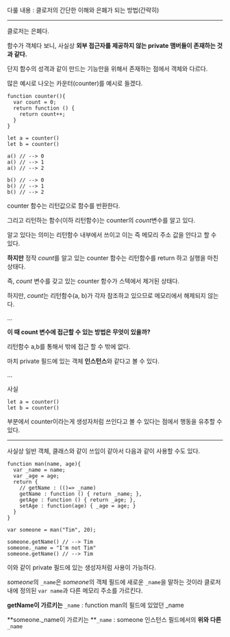 다룰 내용 : 클로저의 간단한 이해와 은폐가 되는 방법(간략히)

----------

클로저는 은폐다.

함수가 객체다 보니, 사실상 **외부 접근자를 제공하지 않는 private 맴버들이 존재하는 것과 같다.**

단지 함수의 성격과 같이 만드는 기능만을 위해서 존재하는 점에서 객체와 다르다.


많은 예시로 나오는 카운터(counter)를 예시로 들겠다.

```JS
function counter(){
  var count = 0;
  return function () {
    return count++;
  }
}

let a = counter()
let b = counter()

a() // --> 0
a() // --> 1
a() // --> 2

b() // --> 0
b() // --> 1
b() // --> 2
```

counter 함수는 리턴값으로 함수를 반환한다.

그리고 리턴하는 함수(이하 리턴함수)는 counter의 *count*변수를 알고 있다.

알고 있다는 의미는 리턴함수 내부에서 쓰이고 이는 즉 메모리 주소 값을 안다고 할 수 있다. 

**하지만** 정작 *count*를 알고 있는 counter 함수는 리턴함수를 return 하고 실행을 마친상태다.

즉, *count* 변수를 갖고 있는 counter 함수가 스텍에서 제거된 상태다.

하지만, *count*는 리턴함수(a, b)가 각자 참조하고 있으므로 메모리에서 해제되지 않는다. 

...


**이 때 count 변수에 접근할 수 있는 방법은 무엇이 있을까?**

리턴함수 a,b를 통해서 밖에 접근 할 수 밖에 없다.

마치 private 필드에 있는 객체 **인스턴스**와 같다고 볼 수 있다.

...


사실 

```JS
let a = counter()
let b = counter()
```

부분에서 counter이라는게 생성자처럼 쓰인다고 볼 수 있다는 점에서 행동을 유추할 수 있다.

----------

사실상 일반 객체, 클래스와 같이 쓰임이 같아서 다음과 같이 사용할 수도 있다.

```JS
function man(name, age){
  var _name = name;
  var _age = age;
  return {
    // getName : (()=> _name)
    getName : function () { return _name; },
    getAge : function () { return _age; },
    setAge : function(age) { _age = age; }
  }
}

var someone = man("Tim", 20);

someone.getName() // --> Tim
someone._name = "I'm not Tim"
someone.getName() // --> Tim
```

이와 같이 private 필드에 있는 생성자처럼 사용이 가능하다.

*someone*의 `_name`은 *someone*의 객체 필드에 새로운 `_name`을 말하는 것이라 클로저 내에 정의된 `var name`과 다른 메모리 주소를 가르킨다.

**getName이 가르키는** `_name` : function man의 필드에 있었던 _name

**someone._name이 가르키는 **`_name` : someone 인스턴스 필드에서의 **위와 다른** `_name`

